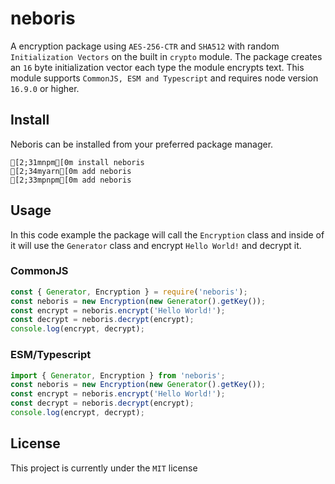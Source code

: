 # neboris
A encryption package using `AES-256-CTR` and `SHA512` with random `Initialization Vectors` on the built in `crypto` module. The package creates an `16` byte initialization vector each type the module encrypts text. This module supports `CommonJS, ESM and Typescript` and requires node version `16.9.0` or higher.

## Install
Neboris can be installed from your preferred package manager.
```ansi
[2;31mnpm[0m install neboris
[2;34myarn[0m add neboris
[2;33mpnpm[0m add neboris
```

## Usage
In this code example the package will call the `Encryption` class and inside of it will use the `Generator` class and encrypt `Hello World!` and decrypt it.

### CommonJS
```js
const { Generator, Encryption } = require('neboris');
const neboris = new Encryption(new Generator().getKey());
const encrypt = neboris.encrypt('Hello World!');
const decrypt = neboris.decrypt(encrypt);
console.log(encrypt, decrypt);
```

### ESM/Typescript
```typescript
import { Generator, Encryption } from 'neboris';
const neboris = new Encryption(new Generator().getKey());
const encrypt = neboris.encrypt('Hello World!');
const decrypt = neboris.decrypt(encrypt);
console.log(encrypt, decrypt);
```

## License
This project is currently under the `MIT` license
